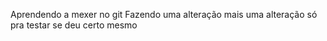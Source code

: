 Aprendendo a mexer no git 
Fazendo uma alteração
mais uma alteração só pra testar se deu certo mesmo